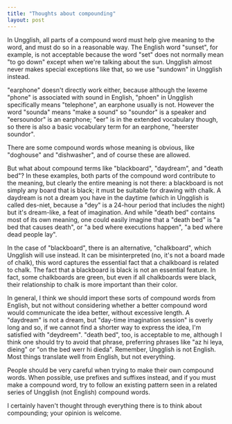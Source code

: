 ```yaml
---
title: "Thoughts about compounding"
layout: post
---
```


In Ungglish, all parts of a compound word must help give meaning to the word, and must do so in a reasonable way. The English word "sunset", for example, is not acceptable because the word "set" does not normally mean "to go down" except when we're talking about the sun. Ungglish almost never makes special exceptions like that, so we use "sundown" in Ungglish instead.

"earphone" doesn't directly work either, because although the lexeme "phone" is associated with sound in English, "phoen" in Ungglish specifically means "telephone", an earphone usually is not. However the word "sounda" means "make a sound" so "soundor" is a speaker and "eersoundor" is an earphone; "eer" is in the extended vocabulary though, so there is also a basic vocabulary term for an earphone, "heerster soundor".

There are some compound words whose meaning is obvious, like "doghouse" and "dishwasher", and of course these are allowed.

But what about compound terms like "blackboard", "daydream", and "death bed"? In these examples, both parts of the compound word contribute to the meaning, but clearly the entire meaning is not there: a blackboard is not simply any board that is black; it must be suitable for drawing with chalk. A daydream is not a dream you have in the daytime (which in Ungglish is called des-niet, because a "dey" is a 24-hour period that includes the night) but it's dream-like, a feat of imagination. And while "death bed" contains most of its own meaning, one could easily imagine that a "death bed" is "a bed that causes death", or "a bed where executions happen", "a bed where dead people lay".

In the case of "blackboard", there is an alternative, "chalkboard", which Ungglish will use instead. It can be misinterpreted (no, it's not a board made of chalk), this word captures the essential fact that a chalkboard is related to chalk. The fact that a blackboard is black is not an essential feature. In fact, some chalkboards are green, but even if all chalkboards were black, their relationship to chalk is more important than their color.

In general, I think we should import these sorts of compound words from English, but not without considering whether a better compound word would communicate the idea better, without excessive length. A "daydream" is not a dream, but "day-time imagination session" is overly long and so, if we cannot find a shorter way to express the idea, I'm satisfied with "deydreem". "death bed", too, is acceptable to me, although I think one should try to avoid that phrase, preferring phrases like "az hi leya, dieing" or "on the bed werr hi dieda". Remember, Ungglish is not English. Most things translate well from English, but not everything.

People should be very careful when trying to make their own compound words. When possible, use prefixes and suffixes instead, and if you must make a compound word, try to follow an existing pattern seen in a related series of Ungglish (not English) compound words.

I certainly haven't thought through everything there is to think about compounding; your opinion is welcome.

